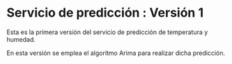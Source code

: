 # Servicio de predicción : Versión 1

Esta es la primera versión del servicio de predicción de temperatura y humedad. 

En esta versión se emplea el algoritmo Arima para realizar dicha predicción.


